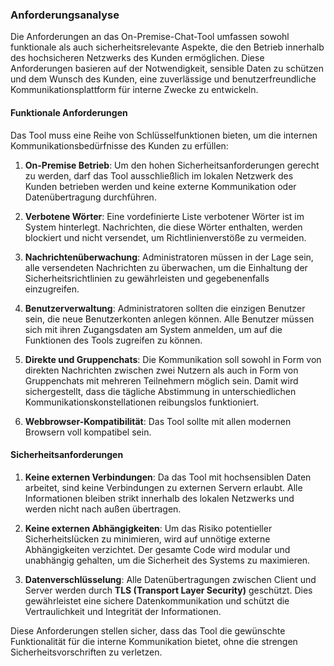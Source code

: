 ### **Anforderungsanalyse**

Die Anforderungen an das On-Premise-Chat-Tool umfassen sowohl funktionale als auch sicherheitsrelevante Aspekte, die den Betrieb innerhalb des hochsicheren Netzwerks des Kunden ermöglichen. Diese Anforderungen basieren auf der Notwendigkeit, sensible Daten zu schützen und dem Wunsch des Kunden, eine zuverlässige und benutzerfreundliche Kommunikationsplattform für interne Zwecke zu entwickeln.

#### **Funktionale Anforderungen**

Das Tool muss eine Reihe von Schlüsselfunktionen bieten, um die internen Kommunikationsbedürfnisse des Kunden zu erfüllen:

1. **On-Premise Betrieb**:
   Um den hohen Sicherheitsanforderungen gerecht zu werden, darf das Tool ausschließlich im lokalen Netzwerk des Kunden betrieben werden und keine externe Kommunikation oder Datenübertragung durchführen.

2. **Verbotene Wörter**:
   Eine vordefinierte Liste verbotener Wörter ist im System hinterlegt. Nachrichten, die diese Wörter enthalten, werden blockiert und nicht versendet, um Richtlinienverstöße zu vermeiden.

3. **Nachrichtenüberwachung**:
   Administratoren müssen in der Lage sein, alle versendeten Nachrichten zu überwachen, um die Einhaltung der Sicherheitsrichtlinien zu gewährleisten und gegebenenfalls einzugreifen.

4. **Benutzerverwaltung**:
   Administratoren sollten die einzigen Benutzer sein, die neue Benutzerkonten anlegen können. Alle Benutzer müssen sich mit ihren Zugangsdaten am System anmelden, um auf die Funktionen des Tools zugreifen zu können.

5. **Direkte und Gruppenchats**:
   Die Kommunikation soll sowohl in Form von direkten Nachrichten zwischen zwei Nutzern als auch in Form von Gruppenchats mit mehreren Teilnehmern möglich sein. Damit wird sichergestellt, dass die tägliche Abstimmung in unterschiedlichen Kommunikationskonstellationen reibungslos funktioniert.

6. **Webbrowser-Kompatibilität**:
   Das Tool sollte mit allen modernen Browsern voll kompatibel sein.

#### Sicherheitsanforderungen

1. **Keine externen Verbindungen**:
   Da das Tool mit hochsensiblen Daten arbeitet, sind keine Verbindungen zu externen Servern erlaubt. Alle Informationen bleiben strikt innerhalb des lokalen Netzwerks und werden nicht nach außen übertragen.

2. **Keine externen Abhängigkeiten**:
   Um das Risiko potentieller Sicherheitslücken zu minimieren, wird auf unnötige externe Abhängigkeiten verzichtet. Der gesamte Code wird modular und unabhängig gehalten, um die Sicherheit des Systems zu maximieren.

3. **Datenverschlüsselung**:
   Alle Datenübertragungen zwischen Client und Server werden durch **TLS (Transport Layer Security)** geschützt. Dies gewährleistet eine sichere Datenkommunikation und schützt die Vertraulichkeit und Integrität der Informationen.

Diese Anforderungen stellen sicher, dass das Tool die gewünschte Funktionalität für die interne Kommunikation bietet, ohne die strengen Sicherheitsvorschriften zu verletzen.
